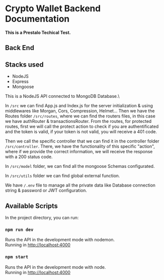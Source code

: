 # Crypto Wallet Backend Documentation

**This is a Prestalo Techical Test.**

## Back End

## Stacks used

- NodeJS
- Express
- Mongoose

This is a NodeJS API connected to MongoDB Database.\

In `/src` we can find App.js and Index.js for the server initialization & using middlewares like Morgan, Cors, Compression, Helmet... Then we have the Routes folder `/src/routes`, where we can find the routers files, in this case we have authRouter & transactionsRouter. From the routes, for protected routes, first we will call the protect action to check if you are authentificated and the token is valid, if your token is not valid, you will receive a 401 code.

Then we call the specific controller that we can find it in the controller folder `/src/controller`. There, we have the functionality of this specific "action", where if we provide the correct information, we will receive the response with a 200 status code.

In `/src/model` folder, we can find all the mongoose Schemas configurated.

In `/src/utils` folder we can find global external function.

We have `/.env` file to manage all the private data like Database connection string & password or JWT configuration.

## Available Scripts

In the project directory, you can run:

### `npm run dev`

Runs the API in the development mode with nodemon.\
Running in [http://localhost:4000](http://localhost:4000)

### `npm start`

Runs the API in the development mode with node.\
Running in [http://localhost:4000](http://localhost:4000)
